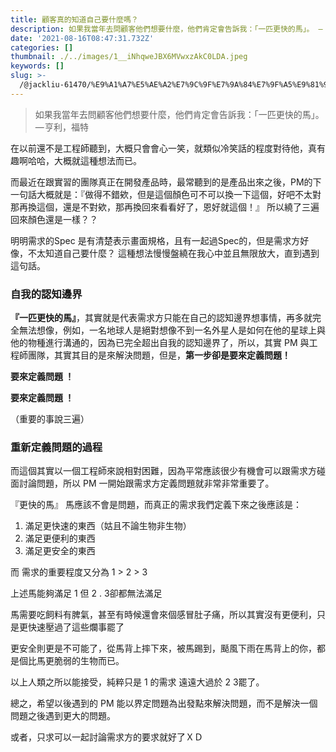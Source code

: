```yaml
---
title: 顧客真的知道自己要什麼嗎？
description: 如果我當年去問顧客他們想要什麼，他們肯定會告訴我：「一匹更快的馬」。 — 亨利，福特
date: '2021-08-16T08:47:31.732Z'
categories: []
thumbnail: ./../images/1__iNhqweJBX6MVwxzAkC0LDA.jpeg
keywords: []
slug: >-
  /@jackliu-61470/%E9%A1%A7%E5%AE%A2%E7%9C%9F%E7%9A%84%E7%9F%A5%E9%81%93%E8%87%AA%E5%B7%B1%E8%A6%81%E4%BB%80%E9%BA%BC%E5%97%8E-99ea75c0412e
---
```


<!-- ![](C:\Users\s6263\OneDrive\桌面\medium\posts\md_1709892859090\img\1__iNhqweJBX6MVwxzAkC0LDA.jpeg) -->

> 如果我當年去問顧客他們想要什麼，他們肯定會告訴我：「一匹更快的馬」。 — 亨利，福特

在以前還不是工程師聽到，大概只會會心一笑，就類似冷笑話的程度對待他，真有趣啊哈哈，大概就這種想法而已。

而最近在跟實習的團隊真正在開發產品時，最常聽到的是產品出來之後，PM的下一句話大概就是：『做得不錯欸，但是這個顏色可不可以換一下這個，好吧不太對那再換這個，還是不對欸，那再換回來看看好了，恩好就這個！』 所以繞了三遍回來顏色還是一樣？？

明明需求的Spec 是有清楚表示畫面規格，且有一起過Spec的，但是需求方好像，不太知道自己要什麼？ 這種想法慢慢盤繞在我心中並且無限放大，直到遇到這句話。

### 自我的認知邊界

**『一匹更快的馬』**，其實就是代表需求方只能在自己的認知邊界想事情，再多就完全無法想像，例如，一名地球人是絕對想像不到一名外星人是如何在他的星球上與他的物種進行溝通的，因為已完全超出自我的認知邊界了，所以，其實 PM 與工程師團隊，其實其目的是來解決問題，但是，**第一步卻是要來定義問題！**

**要來定義問題 ！**

**要來定義問題 ！**

（重要的事說三遍）

### 重新定義問題的過程

而這個其實以一個工程師來說相對困難，因為平常應該很少有機會可以跟需求方碰面討論問題，所以 PM 一開始跟需求方定義問題就非常非常重要了。

『更快的馬』 馬應該不會是問題，而真正的需求我們定義下來之後應該是：

1.  滿足更快速的東西（姑且不論生物非生物）
2.  滿足更便利的東西
3.  滿足更安全的東西

而 需求的重要程度又分為 1 > 2 > 3

上述馬能夠滿足 1 但 2 . 3卻都無法滿足

馬需要吃飼料有脾氣，甚至有時候還會來個感冒肚子痛，所以其實沒有更便利，只是更快速壓過了這些爛事罷了

更安全則更是不可能了，從馬背上摔下來，被馬踢到，颳風下雨在馬背上的你，都是個比馬更脆弱的生物而已。

以上人類之所以能接受，純粹只是 1 的需求 遠遠大過於 2 3罷了。

總之，希望以後遇到的 PM 能以界定問題為出發點來解決問題，而不是解決一個問題之後遇到更大的問題。

或者，只求可以一起討論需求方的要求就好了ＸＤ